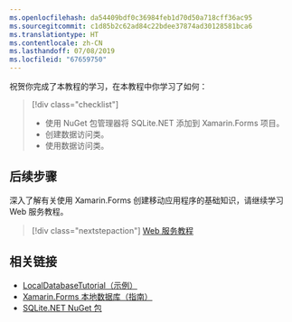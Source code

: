 ```yaml
---
ms.openlocfilehash: da54409bdf0c36984feb1d70d50a718cff36ac95
ms.sourcegitcommit: c1d85b2c62ad84c22bdee37874ad30128581bca6
ms.translationtype: HT
ms.contentlocale: zh-CN
ms.lasthandoff: 07/08/2019
ms.locfileid: "67659750"
---
```

祝贺你完成了本教程的学习，在本教程中你学习了如何：

> [!div class="checklist"]
> - 使用 NuGet 包管理器将 SQLite.NET 添加到 Xamarin.Forms 项目。
> - 创建数据访问类。
> - 使用数据访问类。

## <a name="next-steps"></a>后续步骤

深入了解有关使用 Xamarin.Forms 创建移动应用程序的基础知识，请继续学习 Web 服务教程。

> [!div class="nextstepaction"]
> [Web 服务教程](~/get-started/tutorials/web-service/index.yml)

## <a name="related-links"></a>相关链接

- [LocalDatabaseTutorial（示例）](https://developer.xamarin.com/samples/xamarin-forms/GetStarted/Tutorials/LocalDatabaseTutorial)
- [Xamarin.Forms 本地数据库（指南）](~/xamarin-forms/data-cloud/data/databases.md)
- [SQLite.NET NuGet 包](https://www.nuget.org/packages/sqlite-net-pcl/)
